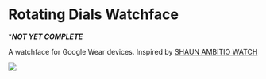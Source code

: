 # Rotating Dials Watchface

****NOT YET COMPLETE***


A watchface for Google Wear devices. Inspired by [SHAUN AMBITIO WATCH](https://www.trendhim.co.uk/shaun-ambitio-watch-p.html)

![](https://res.cloudinary.com/dy1xy7vkf/image/upload/rotating-dials-watchface.png)
